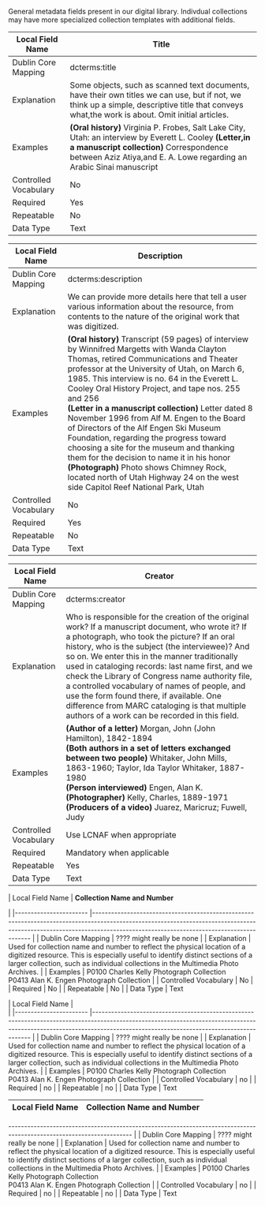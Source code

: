 
General metadata fields present in our digital library. Indivdual collections may have more specialized collection templates with additional fields.



| Local Field Name      	| **Title**                                                                                                                                                                                                                	|
|-----------------------	|----------------------------------------------------------------------------------------------------------------------------------------------------------------------------------------------------------------------	|
| Dublin Core Mapping   	| dcterms:title                                                                                                                                                                                                        	|
| Explanation           	| Some objects, such as scanned text documents, have their own titles we can use, but if not, we think up a simple, descriptive title that conveys what,the work is about. Omit initial articles.                      	|
| Examples              	| **(Oral history)** Virginia P. Frobes, Salt Lake City, Utah: an interview by Everett L. Cooley  **(Letter,in a manuscript collection)** Correspondence between Aziz Atiya,and E. A. Lowe regarding an Arabic Sinai manuscript 	|
| Controlled Vocabulary 	| No                                                                                                                                                                                                                   	|
| Required              	| Yes                                                                                                                                                                                                                  	|
| Repeatable            	| No                                                                                                                                                                                                                   	|
| Data Type             	| Text             


| Local Field Name      	| **Description**                                                                                                                                                                                                              	|
|-----------------------	|----------------------------------------------------------------------------------------------------------------------------------------------------------------------------------------------------------------------	|
| Dublin Core Mapping   	| dcterms:description                                                                                                                                                                                                        	|
| Explanation           	| We can provide more details here that tell a user various information about the resource, from contents to the nature of the original work that was digitized.                      	|
| Examples              	| **(Oral history)** Transcript (59 pages) of interview by Winnifred Margetts with Wanda Clayton Thomas, retired Communications and Theater professor at the University of Utah, on March 6, 1985. This interview is no. 64 in the Everett L. Cooley Oral History Project, and tape nos. 255 and 256 <br>  **(Letter in a manuscript collection)** Letter dated 8 November 1996 from Alf M. Engen to the Board of Directors of the Alf Engen Ski Museum Foundation, regarding the progress toward choosing a site for the museum and thanking them for the decision to name it in his honor <br>  **(Photograph)** Photo shows Chimney Rock, located north of Utah Highway 24 on the west side Capitol Reef National Park, Utah | 
| Controlled Vocabulary 	| No                                                                                                                                                                                                                   	|
| Required              	| Yes                                                                                                                                                                                                                  	|
| Repeatable            	| No                                                                                                                                                                                                                   	|
| Data Type             	| Text             

| Local Field Name      	| **Creator**                                                                                                                                                                                                               	|
|-----------------------	|----------------------------------------------------------------------------------------------------------------------------------------------------------------------------------------------------------------------	|
| Dublin Core Mapping   	| dcterms:creator                                                                                                                                                                                                       	|
| Explanation           	| Who is responsible for the creation of the original work?  If a manuscript document, who wrote it? If a photograph, who took the picture?  If an oral history, who is the subject (the interviewee)?  And so on.  We enter this in the manner traditionally used in cataloging records: last name first, and we check the Library of Congress name authority file, a controlled vocabulary of names of people, and use the form found there, if available.  One difference from MARC cataloging is that multiple authors of a work can be recorded in this field.                      	|
| Examples              	| **(Author of a letter)** Morgan, John (John Hamilton), 1842-1894 <br> **(Both authors in a set of letters exchanged between two people)** Whitaker, John Mills, 1863-1960; Taylor, Ida Taylor Whitaker, 1887-1980 <br> **(Person interviewed)** Engen, Alan K.<br> **(Photographer)** Kelly, Charles, 1889-1971 </br> **(Producers of a video)**  Juarez, Maricruz; Fuwell, Judy	|
| Controlled Vocabulary 	| Use LCNAF when appropriate 	|
| Required              	| Mandatory when applicable                                                                                                                                                                                                                 	|
| Repeatable            	| Yes                                                                                                                                                                                                                   	|
| Data Type             	| Text       


| Local Field Name      	| **Collection Name and Number**                                                               

|
|-----------------------	|----------------------------------------------------------------------------------------------------------------------------------------------------------------------------------------------------------------------	|
| Dublin Core Mapping   	| ???? might really be none                                                                                                                                                                                                       	|
| Explanation           	| Used for collection name and number to reflect the physical location of a digitized resource. This is especially useful to identify distinct sections of a larger collection, such as individual collections in the Multimedia Photo Archives.                      	|
| Examples              	| P0100 Charles Kelly Photograph Collection <br> P0413 Alan K. Engen Photograph Collection	|
| Controlled Vocabulary 	| No	|
| Required              	| No                                                                                                                                                                                                               	|
| Repeatable            	| No                                                                                                                                                                                                                   	|
| Data Type             	| Text       


| Local Field Name      	|                                                                                                                                                                                           
|
|-----------------------	|----------------------------------------------------------------------------------------------------------------------------------------------------------------------------------------------------------------------	|
| Dublin Core Mapping   	| ???? might really be none    |
| Explanation           	|   Used for collection name and number to reflect the physical location of a digitized resource. This is especially useful to identify distinct sections of a larger collection, such as individual collections in the Multimedia Photo Archives.                  	|
| Examples              	| P0100 Charles Kelly Photograph Collection <br> P0413 Alan K. Engen Photograph Collection	|
| Controlled Vocabulary 	| no 	|
| Required              	| no                                                                                                                                                                                                                	|
| Repeatable            	| no                                                                                                                                                                                                                   	|
| Data Type             	| Text             




| Local Field Name      	| **Collection Name and Number**                                                                                                                                                                                                              	|
|-----------------------	|----------------------------------------------------------------------------------------------------------------------------------------------------------------------------------------------------------------------	|

---------------------------------------------------------------------------------------------------------------------	|
| Dublin Core Mapping   	| ???? might really be none                                                                                                                                                                                                       	|
| Explanation           	|   Used for collection name and number to reflect the physical location of a digitized resource. This is especially useful to identify distinct sections of a larger collection, such as individual collections in the Multimedia Photo Archives.                  	|
| Examples              	| P0100 Charles Kelly Photograph Collection <br> P0413 Alan K. Engen Photograph Collection	|
| Controlled Vocabulary 	| no 	|
| Required              	| no                                                                                                                                                                                                                	|
| Repeatable            	| no                                                                                                                                                                                                                   	|
| Data Type             	| Text             
